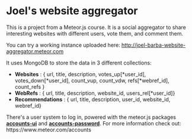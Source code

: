 # Joel's website aggregator
<p>This is a project from a Meteor.js course. It is a social aggregator to share interesting websites with different users, vote them, and comment them.</p>

<p>You can try a working instance uploaded here: <a href="http://joel-barba-website-aggregator.meteor.com/">http://joel-barba-website-aggregator.meteor.com</a>

<p>It uses MongoDB to store the data in 3 different collections:</p>
<ul>
  <li><strong>Websites</strong> : { url, title, description, votes_up[*user_id], votes_down[*user_id], count_vup, count_vdw, refs[*webref_id], count_refs }  </li>
  <li><strong>WebRefs</strong> : { url, title, description, website_id, users_rel[*user_id]}</li>
  <li><strong>Recommendations</strong> : { url, title, description, user_id, website_id, webref_id}</li>
</ul>

<p>There's a user system to log in, powered with the meteor.js packages <strong><a href="https://atmospherejs.com/meteor/accounts-ui">accounts-ui</a></strong> and <strong><a href="https://atmospherejs.com/meteor/accounts-password">accounts-password</a></strong>. For more information check out: https://www.meteor.com/accounts</p>
